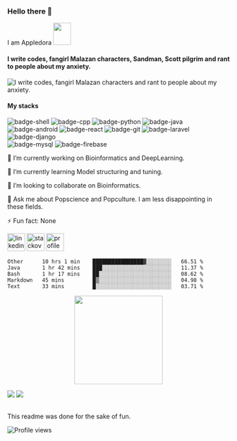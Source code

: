 ### Hello there 👋
I am Appledora <img src="https://64.media.tumblr.com/15e9d496bda7cf97e7fa9babc45417a1/248bc87be5b4f51b-38/s640x960/6d4adf9beab1c80c07048b7da5e8dedf874b23b1.gif" width="40" height="50" />

#### I write codes, fangirl Malazan characters, Sandman, Scott pilgrim and rant to people about my anxiety. 


![I write codes, fangirl Malazan characters and rant to people about my anxiety.](https://www.onlysp.com/wp-content/uploads/2015/05/scott_pilgrim_finest_hour_comic_book_cover_wallpaper_011.jpg)
<!--<p align="center<!--
  <a href="https://github.com/appledora" class="rich-diff-level-one">
    <img src="https://github-readme-stats.vercel.app/api?username=appledora&&show_icons=true&theme=tokyonight" alt="Appledora's Stats" >
  </a>
</p> -->

#### My stacks
![badge-shell](https://img.shields.io/badge/Language-Shell-d65d0e?style=for-the-badge&logo=gnu-bash&logoColor=white&labelColor=282828)
![badge-cpp](https://img.shields.io/badge/language-c%2B%2B-d65d0e?style=for-the-badge&logo=c%2B%2B&logoColor=white&labelColor=282828)
![badge-python](https://img.shields.io/badge/language-python-d65d0e?style=for-the-badge&logo=python&logoColor=white&labelColor=282828)
![badge-java](https://img.shields.io/badge/language-java-d65d0e?style=for-the-badge&logo=java&logoColor=white&labelColor=282828) <br/>
![badge-android](https://img.shields.io/badge/framework-android-d65d0e?style=for-the-badge&logo=android&logoColor=white&labelColor=282828)
![badge-react](https://img.shields.io/badge/framework-react-d65d0e?style=for-the-badge&logo=react&logoColor=white&labelColor=282828) 
![badge-git](https://img.shields.io/badge/framework-git-d65d0e?style=for-the-badge&logo=git&logoColor=white&labelColor=282828) 
![badge-laravel](https://img.shields.io/badge/framework-laravel-d65d0e?style=for-the-badge&logo=laravel&logoColor=white&labelColor=282828) 
![badge-django](https://img.shields.io/badge/framework-django-d65d0e?style=for-the-badge&logo=django&logoColor=white&labelColor=282828) <br/>
![badge-mysql](https://img.shields.io/badge/database-mysql-d65d0e?style=for-the-badge&logo=mysql&logoColor=white&labelColor=282828) 
![badge-firebase](https://img.shields.io/badge/database-firebase-d65d0e?style=for-the-badge&logo=firebase&logoColor=white&labelColor=282828)

🔭 I’m currently working on Bioinformatics and DeepLearning.

🌱 I’m currently learning Model structuring and tuning.

👯 I’m looking to collaborate on Bioinformatics. 

💬 Ask me about Popscience and Popculture. I am less disappointing in these fields.

⚡ Fun fact: None 

 [<img src='https://cdn.jsdelivr.net/npm/simple-icons@3.0.1/icons/linkedin.svg' alt='linkedin' height='40'>](https://www.linkedin.com/in/nazia-tasnim-3b377a190/)  [<img src='https://cdn.jsdelivr.net/npm/simple-icons@3.0.1/icons/stackoverflow.svg' alt='stackoverflow' height='40'>](https://stackoverflow.com/users/https://stackoverflow.com/users/11551168/appledora) 
 [<img src='https://image.freepik.com/free-icon/pie-chart-outline_318-10654.jpg' alt='profile status' height='40'>](https://profile-summary-for-github.com/user/appledora) 


<!--START_SECTION:waka-->
```text
Other      10 hrs 1 min    ████████████████▓░░░░░░░░   66.51 % 
Java       1 hr 42 mins    ███░░░░░░░░░░░░░░░░░░░░░░   11.37 % 
Bash       1 hr 17 mins    ██░░░░░░░░░░░░░░░░░░░░░░░   08.62 % 
Markdown   45 mins         █▒░░░░░░░░░░░░░░░░░░░░░░░   04.98 % 
Text       33 mins         █░░░░░░░░░░░░░░░░░░░░░░░░   03.71 % 
```
<!--END_SECTION:waka-->
<p align = "center">
<img height="200" src="https://github-profile-trophy.vercel.app/?username=appledora&theme=gruvbox&row=2&margin-w=5&margin-h=5&count_private=true&title=Commit,Repositories,Followers"/>
<p/>
<!--- dracula base : #282a36 font : #ff79c6 -->
<p align="left">
<img   src="https://github-readme-stats.vercel.app/api/top-langs/?username=appledora&layout=compact&hide=makefile,css&bg_color=211e1b&title_color=79740e&text_color=83a598&count_private=true&langs_count=5" />
<img  src="https://github-readme-stats.vercel.app/api?username=appledora&bg_color=211e1b&title_color=79740e&text_color=83a598&show_icons=true&icon_color=fabd2f&count_private=true" />
</p>
<br/>
This readme was done for the sake of fun.

![Profile views](https://gpvc.arturio.dev/appledora) 


